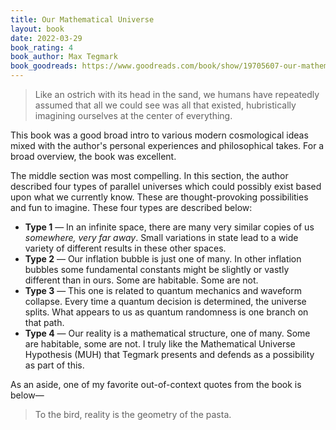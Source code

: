 ```yaml
---
title: Our Mathematical Universe
layout: book
date: 2022-03-29
book_rating: 4
book_author: Max Tegmark
book_goodreads: https://www.goodreads.com/book/show/19705607-our-mathematical-universe
---
```


> Like an ostrich with its head in the sand, we humans have repeatedly assumed that all we could see was all that existed, hubristically imagining ourselves at the center of everything.

This book was a good broad intro to various modern cosmological ideas mixed with the author's personal experiences and philosophical takes. For a broad overview, the book was excellent. 

The middle section was most compelling. In this section, the author described four types of parallel universes which could possibly exist based upon what we currently know. These are thought-provoking possibilities and fun to imagine. These four types are described below:

- **Type 1** — In an infinite space, there are many very similar copies of us _somewhere, very far away_. Small variations in state lead to a wide variety of different results in these other spaces.
- **Type 2** — Our inflation bubble is just one of many. In other inflation bubbles some fundamental constants might be slightly or vastly different than in ours. Some are habitable. Some are not.
- **Type 3** — This one is related to quantum mechanics and waveform collapse. Every time a quantum decision is determined, the universe splits. What appears to us as quantum randomness is one branch on that path.
- **Type 4** — Our reality is a mathematical structure, one of many. Some are habitable, some are not. I truly like the Mathematical Universe Hypothesis (MUH) that Tegmark presents and defends as a possibility as part of this.

As an aside, one of my favorite out-of-context quotes from the book is below—

> To the bird, reality is the geometry of the pasta.